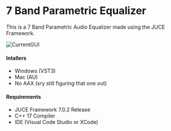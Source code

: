 # 7 Band Parametric Equalizer
This is a 7 Band Parametric Audio Equalizer made using the JUCE Framework.

![CurrentGUI](https://user-images.githubusercontent.com/82029952/208364017-c0973679-2aa2-4d5e-b6a8-26b9abe8a9cd.JPG)

#### Intallers
- Windows (VST3)
- Mac (AU)
- No AAX (sry still figuring that one out)

#### Requirements
- JUCE Framework 7.0.2 Release
- C++ 17 Compiler
- IDE (Visual Code Studio or XCode)
